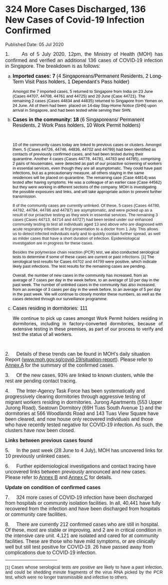 <html>
    <meta http-equiv="Content-Type" content="text/html; charset=utf-8"/>
    <meta charset="utf-8"/>
    <title>324 More Cases Discharged, 136 New Cases of Covid-19 Infection Confirmed</title>
    <body><h1>324 More Cases Discharged, 136 New Cases of Covid-19 Infection Confirmed</h1>
    <p>Published Date: 05 Jul 2020</p> <p style="text-align: justify;"><span><span><span style="font-size: 12pt; font-family: Arial;">1.&nbsp; &nbsp; &nbsp;As of 5 July 2020, 12pm, the Ministry of Health (MOH) has confirmed and verified an additional </span></span></span><span><span><span><span style="font-size: 12pt;">136 </span></span></span></span><span><span><span><span style="font-size: 12pt; font-family: Arial;">cases of COVID-19 infection in Singapore</span></span></span></span><span><span><span style="font-size: 12pt; font-family: Arial;">. The breakdown is as follows:</span></span></span><span style="font-family: Arial, sans-serif; font-size: 12pt;"></span></p> <ol style="list-style-type: lower-alpha;"><li><span><span><strong><span style="color: windowtext; font-size: 12pt; font-family: Arial, sans-serif;">Imported cases: 7 </span></strong></span></span><span><span><span><span style="color: windowtext; font-size: 12pt; font-family: Arial, sans-serif;">(4 Singaporeans/Permanent Residents, 2 Long-Term Visit Pass holders, 1 Dependant’s Pass holder)</span></span></span></span><p><span style="font-size: 13px;"><span style="font-family: Arial;"><span style="font-size: 13px; font-family: Arial;"><span><span><span><span style="color: windowtext;">Amongst the 7 imported cases, 5 returned to Singapore from India on 23 June (Cases 44707, 44708, 44761 and 44725) and 20 June (Case </span></span></span></span></span><span style="font-size: 13px; font-family: Arial;"><span><span><span><span><span style="color: black;">44721). The remaining 2 cases (Cases 44834 and 44835) returned to Singapore from Yemen on 24 June. All of them </span></span></span></span></span></span><span style="font-size: 13px; font-family: Arial;"><span><span><span><span><span style="color: windowtext;">had been<span>&nbsp; </span>placed on 14-day Stay-Home Notice (SHN) upon arrival in Singapore, and had been tested while serving their SHN.</span></span></span></span></span></span></span></span></p></li><li><span><span><span><span><strong><span style="color: windowtext; font-size: 12pt; font-family: Arial, sans-serif;">Cases in the community: 18 </span></strong></span></span></span></span><span><span><span><span><span><span style="color: windowtext; font-size: 12pt; font-family: Arial, sans-serif;">(6 Singaporeans/ Permanent Residents, 2 Work Pass holders, 10 Work Permit holders)</span></span></span></span></span></span><p><span><span><span><span><span>&nbsp;</span></span></span></span></span></p><p><span style="font-size: 13px;"><span><span><span><span><span><span><span><span class="null1"><span style="color: windowtext; font-family: Arial, sans-serif;">10 of the community cases today are linked to previous cases or clusters. Amongst them, 5 (</span></span></span></span></span></span></span></span></span></span><span style="font-size: 13px;"><span><span><span><span><span><span><span><span><span class="null1"><span style="color: black; font-family: Arial, sans-serif;">Cases </span></span></span></span></span></span></span></span></span></span></span><span style="font-size: 13px;"><span><span><span><span><span><span><span><span><span style="color: black; font-family: Arial, sans-serif;">44726, 44746, </span></span></span></span></span></span></span></span></span></span><span style="font-size: 13px;"><span><span><span><span><span><span><span><span><span style="color: black; font-family: Arial, sans-serif;">44836, 44702 and </span></span></span></span></span></span></span></span></span></span><span style="font-size: 13px;"><span><span><span><span><span><span><span><span><span style="color: black; font-family: Arial, sans-serif;">44799</span></span></span></span></span></span></span></span></span></span><span style="font-size: 13px;"><span><span><span><span><span><span><span><span><span class="null1"><span style="color: black; font-family: Arial, sans-serif;">) </span></span></span></span></span></span></span></span></span></span></span><span style="font-size: 13px;"><span><span><span><span><span><span><span><span><span style="color: black; font-family: Arial, sans-serif;">had been identified as contacts of previously confirmed cases, and had been tested during their quarantine. </span></span></span></span></span></span></span></span></span></span><span style="font-size: 13px;"><span><span><span><span><span><span><span><span><span style="color: black; font-family: Arial, sans-serif;">Another 4 cases (Cases </span></span></span></span></span></span></span></span></span></span><span style="font-size: 13px;"><span><span><span><span><span><span><span><span><span style="color: black; font-family: Arial, sans-serif;">44778, </span></span></span></span></span></span></span></span></span></span><span style="font-size: 13px;"><span><span><span><span><span><span><span><span><span style="color: black; font-family: Arial, sans-serif;">44781, 44783 and 44785), comprising 2 pairs of housemates, were detected as part of our proactive screening of workers in essential services, even though they are all asymptomatic. They could have past infections, but as a precautionary measure, all others staying in the same residences will be placed on quarantine. The remaining case </span></span></span></span></span></span></span></span></span></span><span style="font-size: 13px;"><span><span><span><span><span><span><span><span><span class="null1"><span style="color: black; font-family: Arial, sans-serif;">(Case </span></span></span></span></span></span></span></span></span></span></span><span style="font-size: 13px;"><span><span><span><span><span><span><span><span><span style="color: black; font-family: Arial, sans-serif;">44814</span></span></span></span></span></span></span></span></span></span><span style="font-size: 13px;"><span><span><span><span><span><span><span><span><span style="color: black; font-family: Arial, sans-serif;">) was tested after having </span></span></span></span></span></span></span></span></span></span><span style="font-size: 13px;"><span><span><span><span><span><span><span><span><span style="color: black; font-family: Arial, sans-serif;">symptoms</span></span></span></span></span></span></span></span></span></span><span style="font-size: 13px;"><span><span><span><span><span><span><span><span><span style="color: black; font-family: Arial, sans-serif;">. </span></span></span></span></span></span></span></span></span></span><span style="font-size: 13px;"><span><span><span><span><span><span><span><span><span style="color: black; font-family: Arial, sans-serif;">He was a colleague of an earlier case (Case 44562) but they were working in different sections of the company. MOH is investigating the possible exposures and links, and will take appropriate action to prevent further transmission.</span></span></span></span></span></span></span></span></span></span></p><p><span style="font-size: 13px;"><span style="font-family: Arial, sans-serif; font-size: 13px;">8 of the <span class="null1">community cases are currently unlinked. Of these, 5 cases (Cases 44780, 44782, 44784, 44786 and 44787) are asymptomatic, and were picked up as a result of our proactive testing as they work in essential services. The remaining 3 cases (Cases </span></span><span style="font-family: Arial, sans-serif; font-size: 13px;">44713, 44714 and 44727</span><span class="null1" style="font-size: 13px;"><span style="font-family: Arial, sans-serif;">) had been </span></span><span style="font-family: Arial, sans-serif; font-size: 13px;">tested under our enhanced community testing to test all individuals</span><span style="font-family: Arial, sans-serif; font-size: 13px;"> </span><span style="font-family: Arial, sans-serif; font-size: 13px;">aged 13 and above who are diagnosed with acute respiratory infection at first presentation to a doctor from 1 July. This allows us to detect infected individuals early and to quickly contain further spread, as well as milder cases that have a short duration of infection. Epidemiological investigation are in progress for these cases.</span><br></span></p><p><span style="font-size: 13px;"><span style="font-family: Arial, sans-serif; font-size: 13px;">Besides the polymerase chain reaction (PCR) test, </span><span style="color: windowtext; font-family: Arial, sans-serif; font-size: 13px;">we also conducted serological tests to determine if some of these cases are current or past </span><span style="font-family: Arial, sans-serif; font-size: 13px;">infections. [1]&nbsp;</span><span style="color: windowtext; font-family: Arial, sans-serif; font-size: 13px;">The serological test results for Cases </span><span style="font-family: Arial, sans-serif; font-size: 13px;">44702 and 44799 </span><span style="color: windowtext; font-family: Arial, sans-serif; font-size: 13px;">were positive, which indicate likely past infections. The test results for the remaining cases are pending.</span></span></p><p><span style="font-size: 13px;"><span style="color: windowtext; font-family: Arial, sans-serif; font-size: 13px;">Overall, the number of new cases in the community has increased, from an average of 7 cases per day in the week before, to an average of 10 per day in the past week.</span><span style="color: windowtext; font-family: Arial, sans-serif; font-size: 13px;"> </span><span style="color: windowtext; font-family: Arial, sans-serif; font-size: 13px;">The </span><span style="color: windowtext; font-family: Arial, sans-serif; font-size: 13px;">number of unlinked cases in the community has also increased, from an average of 3 cases per day in the week before, to an average of 5 per day in the past week.&nbsp;</span><span style="color: windowtext; font-family: Arial, sans-serif; font-size: 13px;">We will continue to closely monitor these numbers, as well as the cases detected through our surveillance programme.</span></span></p></li><li><span><span><span><span style="color: windowtext; font-size: 12pt; font-family: Arial, sans-serif;">Cases residing in dormitories: 111</span></span></span></span></li></ol> <p style="margin: 0cm 0cm 0.0001pt 18pt; text-align: justify;"><span><span><span><span style="color: windowtext;">We continue to pick up cases amongst Work Permit holders residing in dormitories, including in factory-converted dormitories, because of extensive testing in these premises, as part of our process to verify and test the status of all workers. </span></span></span></span></p> <p><span><span><span><span style="font-size: 12pt; font-family: Arial, sans-serif;">&nbsp;</span></span></span></span></p> <p><span><span><span style="font-size: 12pt; font-family: Arial, sans-serif;">2.&nbsp; &nbsp; &nbsp;Details of these trends can be found in MOH’s daily situation Report</span></span></span><span><span><span><span style="font-size: 12pt; font-family: Arial, sans-serif;"> (</span></span></span></span><a href="http://www.moh.gov.sg/covid-19/situation-report"><span><span><span><span style="font-size: 12pt; font-family: Arial, sans-serif;">www.moh.gov.sg/covid-19/situation-report</span></span></span></span></a><span><span><span><span style="font-size: 12pt; font-family: Arial, sans-serif;">). Please refer to <u><a href="/docs/librariesprovider5/default-document-library/annex-ad17eb083ceff4c3e889a67306d27e966.pdf?sfvrsn=6c6ba22b_0" title="Annex A">Annex A</a></u> for the summary of the confirmed cases.</span></span></span></span><span style="font-family: Arial, sans-serif; font-size: 12pt;"></span></p><p><span><span><span><span style="font-size: 12pt; font-family: Arial, sans-serif;">3.&nbsp; &nbsp; &nbsp;Of the new cases, 93% are linked to known clusters, while the rest are pending contact tracing. </span></span></span></span></p><p><span><span><span><span><span style="font-size: 12pt; font-family: Arial, sans-serif;">4.&nbsp; &nbsp; &nbsp;The Inter-Agency Task Force has been systematically and progressively clearing dormitories through aggressive testing of migrant workers residing in dormitories. </span></span></span></span></span><span><span><span><span><span style="font-size: 12pt; font-family: Arial, sans-serif;">Jurong Apartments (553 Upper Jurong Road), Seatown Dormitory (69H Tuas South Avenue 1) </span></span></span></span></span><span><span><span><span><span style="font-size: 12pt; font-family: Arial, sans-serif;">and the dormitories at 566 Woodlands Road and 143 Tuas View Square have been cleared, and now house only recovered individuals and those who have recently tested negative for COVID-19 infection. As such, the clusters have now been closed.</span></span></span></span></span></p><p><strong><span style="font-size: 12pt; font-family: Arial, sans-serif;">Links between previous cases found</span></strong><span style="font-family: Arial, sans-serif; font-size: 12pt;"></span></p><p><span><span><span><span><span style="font-size: 12pt; font-family: Arial, sans-serif;">5.&nbsp; &nbsp; &nbsp;In the past week (28 June to 4 July), MOH has uncovered links for 10 previously unlinked case</span></span></span></span></span><span><span><span><span><span style="font-size: 12pt; font-family: Arial, sans-serif;">s.</span></span></span></span></span><span style="font-family: Arial, sans-serif; font-size: 12pt;"></span></p><p><span><span><span><span><span style="font-size: 12pt; font-family: Arial, sans-serif;">6.&nbsp; &nbsp; &nbsp;Further epidemiological investigations and contact tracing have uncovered links between previously announced and new cases. Please refer to <u><a href="/docs/librariesprovider5/default-document-library/annex-bcfb2c50e4672455fb8cd0b28312d8eb2.pdf?sfvrsn=8d3d607f_0" title="Annex B">Annex B</a></u> and <u><a href="/docs/librariesprovider5/default-document-library/annex-c2409c2709b1146e09da4012b8e459b75.pdf?sfvrsn=5f8f9d55_0" title="Annex C">Annex C</a></u> for detai</span></span></span></span></span><span style="font-size: 12pt; font-family: Arial, sans-serif;">ls. </span></p><p><strong><span style="font-size: 12pt; font-family: Arial, sans-serif;">Update on condition of confirmed cases</span></strong><br></p><p><span style="font-size: 12pt; font-family: Arial, sans-serif;">7.&nbsp; &nbsp; &nbsp;324 more cases of COVID-19 infection have been discharged from hospitals or community isolation facilities. In all, 40,441 have fully recovered from the infection and have been discharged from hospitals or community care facilities. </span></p> <p><span><span style="font-size: 12pt; font-family: Arial, sans-serif;">8.&nbsp; &nbsp; &nbsp;</span></span><span style="font-family: Arial, sans-serif; font-size: 12pt;">There are currently 212 confirmed cases who are still in hospital. Of these, most are stable or improving, and 2 are in critical condition in the intensive care unit. 4,121 are isolated and cared for at community facilities. These are those who have mild symptoms, or are clinically well but still test positive for COVID-19. 26 have passed away from complications due to COVID-19 infection.</span></p><div> <hr align="left" size="1" width="33%"> <div id="ftn1"> <p style="text-align: justify;"><span style="font-family: Arial, sans-serif;"><span style="font-size: 13.3333px;">[1]&nbsp;</span>Cases whose serological tests are positive are likely to have a past infection, and could be shedding minute fragments of the virus RNA picked by the PCR test, which were no longer transmissible and infective to others.</span></p> </div> </div></body>
</html>